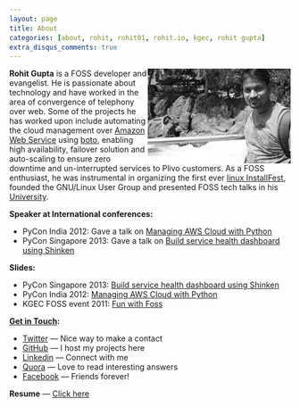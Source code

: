 ```yaml
---
layout: page
title: About
categories: [about, rohit, rohit01, rohit.io, kgec, rohit gupta]
extra_disqus_comments: true
---
```


<img src="/res/about/rohit.jpg" width="256" height="170" align="right">

**Rohit Gupta** is a FOSS developer and evangelist. He is passionate about technology and have worked in the area of convergence of telephony over web. Some of the projects he has worked upon include automating the cloud management over [Amazon Web Service](http://aws.amazon.com) using [boto](https://github.com/boto/boto), enabling high availability, failover solution and auto-scaling to ensure zero downtime and un-interrupted services to Plivo customers. As a FOSS enthusiast, he was instrumental in organizing the first ever [linux InstallFest](/first-ever-linux-installfest-in-kgec.html), founded the GNU/Linux User Group and presented FOSS tech talks in his [University](http://www.kgec.ac.in/).

**Speaker at International conferences:**

- PyCon India 2012: Gave a talk on [Managing AWS Cloud with Python](http://in.pycon.org/2012/funnel/pyconindia2012/33-managing-aws-cloud-with-python)
- PyCon Singapore 2013: Gave a talk on [Build service health dashboard using Shinken](https://pycon.sg/schedule/presentation/23/)

**Slides:**

- PyCon Singapore 2013: [Build service health dashboard using Shinken](/res/talks/pycon-singapore-2013/slides.html)
- PyCon India 2012: [Managing AWS Cloud with Python](/res/talks/pycon-india-2012/slides.html)
- KGEC FOSS event 2011: [Fun with Foss](/res/talks/fun-with-foss.pdf)


**[Get in Touch](mailto:rohit.kgec@gmail.com):**

- [Twitter](http://twitter.com/rohit01) — Nice way to make a contact
- [GitHub](https://github.com/rohit01) — I host my projects here
- [Linkedin](http://www.linkedin.com/in/rohit01) — Connect with me
- [Quora](http://www.quora.com/Rohit-Gupta-18) — Love to read interesting answers
- [Facebook](https://www.facebook.com/rohit01io) — Friends forever!

**Resume** — [Click here](/Resume/)
